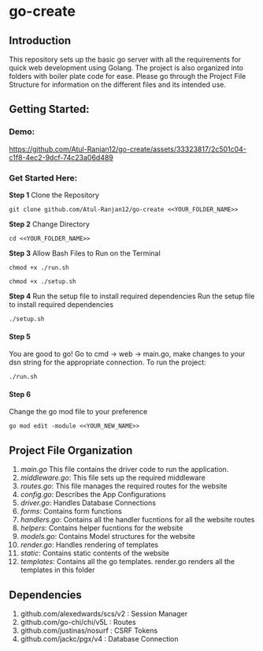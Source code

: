 # go-create

## Introduction 
This repository sets up the basic go server with all the requirements for quick web development using Golang. The project is also
organized into folders with boiler plate code for ease. Please go through the Project File Structure for information on the different 
files and its intended use.

## Getting Started:
### Demo:

https://github.com/Atul-Ranjan12/go-create/assets/33323817/2c501c04-c1f8-4ec2-9dcf-74c23a06d489

### Get Started Here:
**Step 1** Clone the Repository 
```
git clone github.com/Atul-Ranjan12/go-create <<YOUR_FOLDER_NAME>>
```
**Step 2** Change Directory 
```
cd <<YOUR_FOLDER_NAME>>
```
**Step 3** Allow Bash Files to Run on the Terminal
```
chmod +x ./run.sh
```
```
chmod +x ./setup.sh
```
**Step 4** Run the setup file to install required dependencies
Run the setup file to install required dependencies
```
./setup.sh
```
#### Step 5
You are good to go!
Go to cmd -> web -> main.go, make changes to your dsn string for the appropriate connection. To run the project:
```
./run.sh
```

#### Step 6
Change the go mod file to your preference
```
go mod edit -module <<YOUR_NEW_NAME>>
```

## Project File Organization

1. _main.go_ This file contains the driver code to run the application.
2. _middleware.go_: This file sets up the required middleware 
3. _routes.go_: This file manages the required routes for the website
4. _config.go_: Describes the App Configurations 
5. _driver.go_: Handles Database Connections
6. _forms_: Contains form functions
7. _handlers.go_: Contains all the handler fucntions for all the website routes
8. _helpers_: Contains helper fucntions for the website 
9. _models.go_: Contains Model structures for the website 
10. _render.go_: Handles rendering of templates 
11. _static_: Contains static contents of the website
12. _templates_: Contains all the go templates. render.go renders all the templates in this folder

## Dependencies
1. github.com/alexedwards/scs/v2 : Session Manager 
2. github.com/go-chi/chi/v5L : Routes
3. github.com/justinas/nosurf : CSRF Tokens
4. github.com/jackc/pgx/v4 : Database Connection
